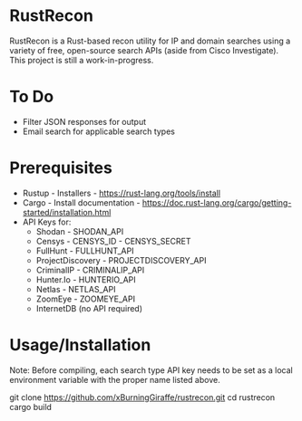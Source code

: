 # RustRecon #

RustRecon is a Rust-based recon utility for IP and domain searches using a variety of free, open-source search APIs (aside from Cisco Investigate). This project is still a work-in-progress.

# To Do #
- Filter JSON responses for output
- Email search for applicable search types

# Prerequisites #
- Rustup - Installers -  https://rust-lang.org/tools/install
- Cargo - Install documentation - https://doc.rust-lang.org/cargo/getting-started/installation.html
- API Keys for:
  - Shodan - SHODAN_API
  - Censys - CENSYS_ID
           - CENSYS_SECRET
  - FullHunt - FULLHUNT_API
  - ProjectDiscovery - PROJECTDISCOVERY_API
  - CriminalIP - CRIMINALIP_API
  - Hunter.Io - HUNTERIO_API
  - Netlas - NETLAS_API
  - ZoomEye - ZOOMEYE_API
  - InternetDB (no API required)

# Usage/Installation #
Note: Before compiling, each search type API key needs to be set as a local environment variable with the proper name listed above.

git clone https://github.com/xBurningGiraffe/rustrecon.git
cd rustrecon
cargo build

   

